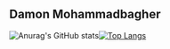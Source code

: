 Damon Mohammadbagher
--------------------------------
![Anurag's GitHub stats](https://github-readme-stats.vercel.app/api?username=damonmohammadbagher&show_icons=false&theme=dark&hide=prs,issues,contribs&bg_color=GRA,333300,41b003,ffffff&hide_border=true&text_color=ffffff)[![Top Langs](https://github-readme-stats.vercel.app/api/top-langs/?username=damonmohammadbagher&layout=compact&theme=dark&hide=javascript,css,html&bg_color=DEG,ffffff,008000,41b003&hide_border=true&text_color=ffffff)](https://github.com/damonmohammadbagher/github-readme-stats)
